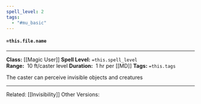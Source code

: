 ```yaml
---
spell_level: 2
tags:
  - "#mu_basic"
---
```


#### `=this.file.name`
___
**Class:** [[Magic User]]
**Spell Level:** `=this.spell_level`  
**Range:**  10 ft/caster level
**Duration:**  1 hr per [[MD]]
**Tags:** `=this.tags`

The caster can perceive invisible objects and creatures
___

Related: [[Invisibility]]
Other Versions:

